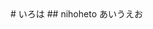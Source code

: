 <head>
  <meta name=”twitter:card” content=”summary“>
  <meta name=”twitter:site” content=”@kkhaiya“>
  <meta name=”twitter:title” content=”we-are-tentatively/in-correspondence“>
  <meta name=”twitter:description” content=”*************************************“>
  <meta name=”twitter:image” content=”*****“>
</head>

<body>
# いろは
## nihoheto
あいうえお
</body>

